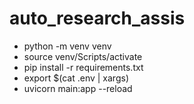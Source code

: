 # auto_research_assis

* python -m venv venv
* source venv/Scripts/activate
* pip install -r requirements.txt
* export $(cat .env | xargs)
* uvicorn main:app --reload